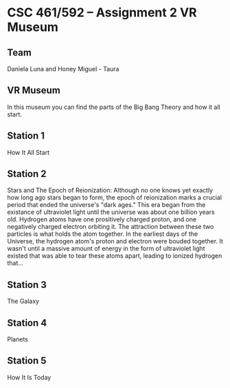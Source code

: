 # CSC 461/592 – Assignment 2 VR Museum
## Team
Daniela Luna and Honey Miguel - Taura
## VR Museum
In this museum you can find the parts of the Big Bang Theory and how it all start.

## Station 1
How It All Start

## Station 2
Stars and The Epoch of Reionization:
Although no one knows yet exactly how long ago stars began to form, the epoch of reionization marks a crucial period that ended the universe's "dark ages." 
This era began from the existance of ultraviolet light until the universe was about one billion years old. Hydrogen atoms have one prositively charged proton,
and one negatively charged electron orbiting it. The attraction between these two particles is what holds the atom together. In the earliest days of the
Universe, the hydrogen atom's proton and electron were bouded together. It wasn't until a massive amount of energy in the form of ultraviolet light existed 
that was able to tear these atoms apart, leading to ionized hydrogen that...

## Station 3
The Galaxy

## Station 4
Planets

## Station 5
How It Is Today
